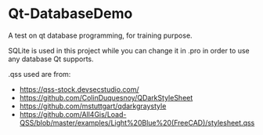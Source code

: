 # Qt-DatabaseDemo
A test on qt database programming, for training purpose.

SQLite is used in this project while you can change it in .pro in order to use any database Qt supports.

.qss used are from:
- https://qss-stock.devsecstudio.com/
- https://github.com/ColinDuquesnoy/QDarkStyleSheet
- https://github.com/mstuttgart/qdarkgraystyle
- https://github.com/All4Gis/Load-QSS/blob/master/examples/Light%20Blue%20(FreeCAD)/stylesheet.qss


